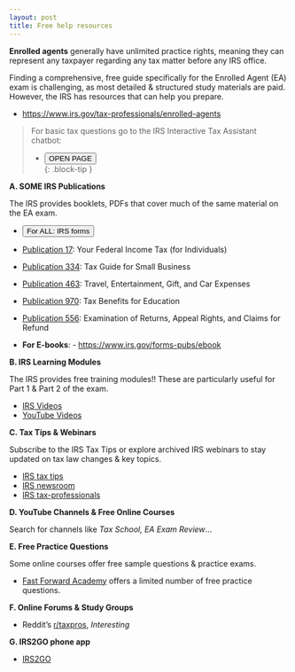 ```yaml
---
layout: post
title: Free help resources
--- 
```


<script>
function button3() { window.open("https://www.irs.gov/help/ita"); }
</script>

**Enrolled agents** generally have unlimited practice rights, meaning they can represent any taxpayer regarding any tax matter before any IRS office.

Finding a comprehensive, free guide specifically for the Enrolled Agent (EA) exam is challenging, as most detailed & structured study materials are paid. However, the IRS has resources that can help you prepare.
- https://www.irs.gov/tax-professionals/enrolled-agents

> For basic tax questions go to the IRS Interactive Tax Assistant chatbot:  
> - <button onclick="button3()">OPEN PAGE</button>  
{: .block-tip }

**A. SOME IRS Publications**

The IRS provides booklets, PDFs that cover much of the same material on the EA exam.

<script>
function buttonFunc() { window.open("https://www.irs.gov/forms-pubs"); }
</script>
- <button onclick="buttonFunc()">For ALL: IRS forms</button>

- [Publication 17](https://www.irs.gov/pub/irs-pdf/p17.pdf): Your Federal Income Tax (for Individuals)
- [Publication 334](https://www.irs.gov/pub/irs-pdf/p334.pdf): Tax Guide for Small Business
- [Publication 463](https://www.irs.gov/pub/irs-pdf/p463.pdf): Travel, Entertainment, Gift, and Car Expenses
- [Publication 970](https://www.irs.gov/pub/irs-pdf/p970.pdf): Tax Benefits for Education
- [Publication 556](https://www.irs.gov/pub/irs-pdf/p556.pdf): Examination of Returns, Appeal Rights, and Claims for Refund
- **For E-books**: - https://www.irs.gov/forms-pubs/ebook

**B. IRS Learning Modules**

The IRS provides free training modules!! These are particularly useful for Part 1 & Part 2 of the exam.

- [IRS Videos](https://www.irs.gov/newsroom/videos)
- [YouTube Videos](https://www.youtube.com/@irsvideos)

**C. Tax Tips & Webinars**

Subscribe to the IRS Tax Tips or explore archived IRS webinars to stay updated on tax law changes & key topics.

- [IRS tax tips](https://www.irs.gov/newsroom/irs-tax-tips)
- [IRS newsroom]([fix](https://www.irs.gov/newsroom/videos))
- [IRS tax-professionals](https://www.irs.gov/tax-professionals)

**D. YouTube Channels & Free Online Courses**

Search for channels like *Tax School, EA Exam Review*...

**E. Free Practice Questions**

Some online courses offer free sample questions & practice exams.
- [Fast Forward Academy](https://fastforwardacademy.com) offers a limited number of free practice questions.

**F. Online Forums & Study Groups**

- Reddit’s [r/taxpros](https://www.reddit.com/r/taxpros/), *Interesting*

**G. IRS2GO phone app**

- [IRS2GO](https://www.irs.gov/help/irs2goapp)

